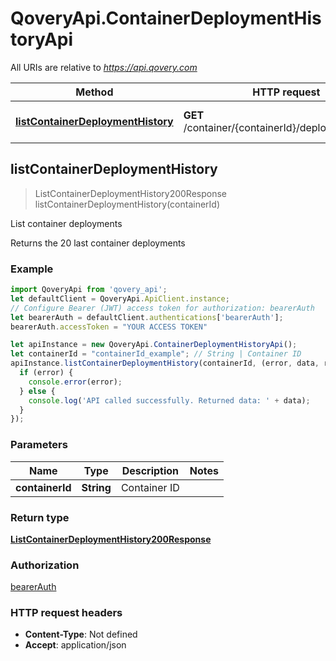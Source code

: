 # QoveryApi.ContainerDeploymentHistoryApi

All URIs are relative to *https://api.qovery.com*

Method | HTTP request | Description
------------- | ------------- | -------------
[**listContainerDeploymentHistory**](ContainerDeploymentHistoryApi.md#listContainerDeploymentHistory) | **GET** /container/{containerId}/deploymentHistory | List container deployments



## listContainerDeploymentHistory

> ListContainerDeploymentHistory200Response listContainerDeploymentHistory(containerId)

List container deployments

Returns the 20 last container deployments

### Example

```javascript
import QoveryApi from 'qovery_api';
let defaultClient = QoveryApi.ApiClient.instance;
// Configure Bearer (JWT) access token for authorization: bearerAuth
let bearerAuth = defaultClient.authentications['bearerAuth'];
bearerAuth.accessToken = "YOUR ACCESS TOKEN"

let apiInstance = new QoveryApi.ContainerDeploymentHistoryApi();
let containerId = "containerId_example"; // String | Container ID
apiInstance.listContainerDeploymentHistory(containerId, (error, data, response) => {
  if (error) {
    console.error(error);
  } else {
    console.log('API called successfully. Returned data: ' + data);
  }
});
```

### Parameters


Name | Type | Description  | Notes
------------- | ------------- | ------------- | -------------
 **containerId** | **String**| Container ID | 

### Return type

[**ListContainerDeploymentHistory200Response**](ListContainerDeploymentHistory200Response.md)

### Authorization

[bearerAuth](../README.md#bearerAuth)

### HTTP request headers

- **Content-Type**: Not defined
- **Accept**: application/json

